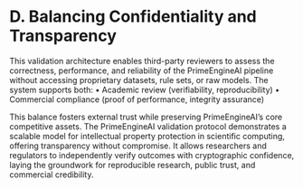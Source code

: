 # D. Balancing Confidentiality and Transparency

This validation architecture enables third-party reviewers to assess the correctness, performance, and reliability of the PrimeEngineAI pipeline without accessing proprietary datasets, rule sets, or raw models. The system supports both:
• Academic review (verifiability, reproducibility)
• Commercial compliance (proof of performance, integrity assurance)

This balance fosters external trust while preserving PrimeEngineAI’s core competitive assets. The PrimeEngineAI validation protocol demonstrates a scalable model for intellectual property protection in scientific computing, offering transparency without compromise. It allows researchers and regulators to independently verify outcomes with cryptographic confidence, laying the groundwork for reproducible research, public trust, and commercial credibility.

